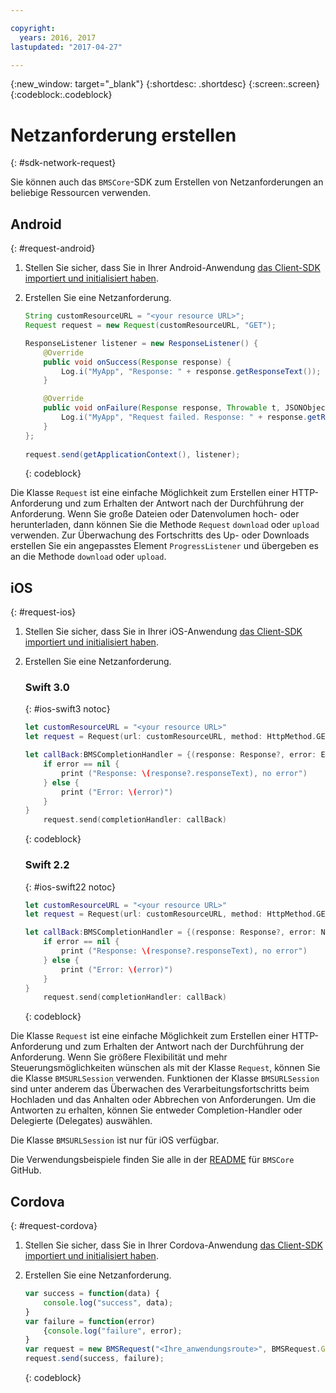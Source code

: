 ```yaml
---

copyright:
  years: 2016, 2017
lastupdated: "2017-04-27"

---
```

{:new_window: target="_blank"}
{:shortdesc: .shortdesc}
{:screen:.screen}
{:codeblock:.codeblock}

# Netzanforderung erstellen
{: #sdk-network-request}

Sie können auch das `BMSCore`-SDK zum Erstellen von Netzanforderungen an beliebige Ressourcen verwenden.

## Android
{: #request-android}

1. Stellen Sie sicher, dass Sie in Ihrer Android-Anwendung [das Client-SDK importiert und initialisiert haben](/docs/mobile/sdk_BMSClient.html#init-BMSClient-android). 
	
2. Erstellen Sie eine Netzanforderung.

	```Java
	String customResourceURL = "<your resource URL>";
	Request request = new Request(customResourceURL, "GET");

	ResponseListener listener = new ResponseListener() {
		@Override
		public void onSuccess(Response response) {
			Log.i("MyApp", "Response: " + response.getResponseText());
		}

		@Override
		public void onFailure(Response response, Throwable t, JSONObject extendedInfo) {
			Log.i("MyApp", "Request failed. Response: " + response.getResponseText() + ". Error: " + t.getLocalizedMessage());
		}
	};
        
	request.send(getApplicationContext(), listener);
	```
	{: codeblock}

Die Klasse `Request` ist eine einfache Möglichkeit zum Erstellen einer HTTP-Anforderung und zum Erhalten der Antwort nach der Durchführung der Anforderung. Wenn Sie große Dateien oder Datenvolumen hoch- oder herunterladen, dann können Sie die Methode `Request` `download` oder `upload` verwenden. Zur Überwachung des Fortschritts des Up- oder Downloads erstellen Sie ein angepasstes Element `ProgressListener` und übergeben es an die Methode `download` oder `upload`. 

<!--For complete usage examples, see the `BMSCore` GitHub [README](https://github.com/ibm-bluemix-mobile-services/bms-clientsdk-android-core).-->


## iOS
{: #request-ios}

1. Stellen Sie sicher, dass Sie in Ihrer iOS-Anwendung [das Client-SDK importiert und initialisiert haben](/docs/mobile/sdk_BMSClient.html#init-BMSClient-ios).

2. Erstellen Sie eine Netzanforderung.

	### Swift 3.0
	{: #ios-swift3 notoc}
	
	```Swift
	let customResourceURL = "<your resource URL>"
	let request = Request(url: customResourceURL, method: HttpMethod.GET)
	
	let callBack:BMSCompletionHandler = {(response: Response?, error: Error?) in
		if error == nil {
			print ("Response: \(response?.responseText), no error")
		} else {
			print ("Error: \(error)")
		}
	}
		request.send(completionHandler: callBack)
	```
	{: codeblock}
 
	### Swift 2.2
	{: #ios-swift22 notoc}
	
	```Swift
	let customResourceURL = "<your resource URL>"
	let request = Request(url: customResourceURL, method: HttpMethod.GET)
	
	let callBack:BMSCompletionHandler = {(response: Response?, error: NSError?) in
		if error == nil {
			print ("Response: \(response?.responseText), no error")
		} else {
			print ("Error: \(error)")
		}
	}
		request.send(completionHandler: callBack)
	```
	{: codeblock}

Die Klasse `Request` ist eine einfache Möglichkeit zum Erstellen einer HTTP-Anforderung und zum Erhalten der Antwort nach der Durchführung der Anforderung. Wenn Sie größere Flexibilität und mehr Steuerungsmöglichkeiten wünschen als mit der Klasse `Request`, können Sie die Klasse `BMSURLSession` verwenden. Funktionen der Klasse `BMSURLSession` sind unter anderem das Überwachen des Verarbeitungsfortschritts beim Hochladen und das Anhalten oder Abbrechen von Anforderungen. Um die Antworten zu erhalten, können Sie entweder Completion-Handler oder Delegierte (Delegates) auswählen.

Die Klasse `BMSURLSession` ist nur für iOS verfügbar.

Die Verwendungsbeispiele finden Sie alle in der [README](https://github.com/ibm-bluemix-mobile-services/bms-clientsdk-swift-core) für `BMSCore` GitHub.


## Cordova
{: #request-cordova}

1. Stellen Sie sicher, dass Sie in Ihrer Cordova-Anwendung [das Client-SDK importiert und initialisiert haben](/docs/mobile/sdk_BMSClient.html#init-BMSClient-cordova).

2. Erstellen Sie eine Netzanforderung.

	```Javascript
	var success = function(data) {
		console.log("success", data);
	}
	var failure = function(error)
		{console.log("failure", error);
	}
	var request = new BMSRequest("<Ihre_anwendungsroute>", BMSRequest.GET);
	request.send(success, failure);
	```
	{: codeblock}

